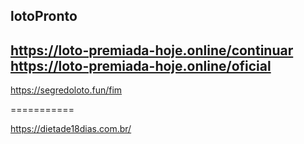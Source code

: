 

lotoPronto
----
https://loto-premiada-hoje.online/continuar
https://loto-premiada-hoje.online/oficial
---
https://segredoloto.fun/fim

===========
    
https://dietade18dias.com.br/
